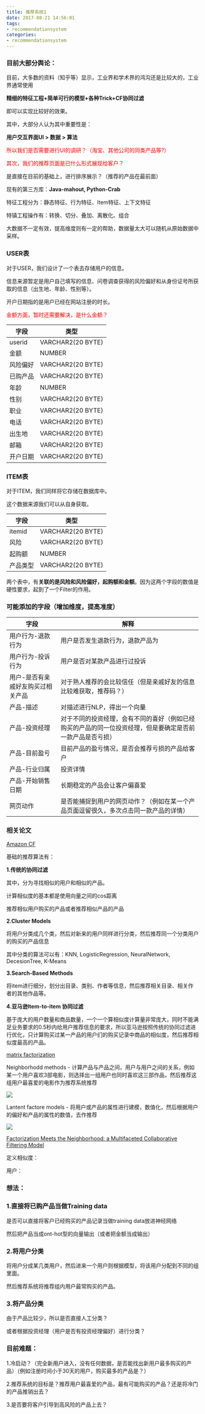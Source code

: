 ```yaml
---
title: 推荐系统1
date: 2017-08-21 14:56:01
tags:
- recommendationsystem
categories:
- recommendationsystem
---
```




### 目前大部分舆论：

目前，大多数的资料（知乎等）显示，工业界和学术界的鸿沟还是比较大的，工业界通常使用

**精细的特征工程+简单可行的模型+各种Trick+CF协同过滤**

即可以实现比较好的效果。

其中，大部分人认为其中重要性是：

**用户交互界面UI > 数据 > 算法**

<font color = "red">所以我们是否需要进行UI的调研？（淘宝、其他公司的同类产品等?）</font>

<font color = "red">其次，我们的推荐页面是已什么形式展现给客户？</font>

是直接在目前的基础上，进行排序展示？（推荐的产品在最前面）

现有的第三方库：**Java-mahout, Python-Crab**

特征工程分为：静态特征、行为特征、Item特征、上下文特征

特镇工程操作有：转换、切分、叠加、离散化、组合

大数据不一定有效，提高维度则有一定的帮助，数据量太大可以随机从原始数据中采样。

### USER表

对于USER，我们设计了一个表去存储用户的信息。

信息来源暂定是用户自己填写的信息、问卷调查获得的风险偏好和从身份证号所获取的信息（出生地、年龄、性别等）。

开户日期指的是用户已经在网站注册的时长。

<font color ="red">金额方面，暂时还需要解决，是什么金额？</font>

| 字段     | 类型                |
| ------ | ----------------- |
| userid | VARCHAR2(20 BYTE) |
| 金额     | NUMBER            |
| 风险偏好   | VARCHAR2(20 BYTE) |
| 已购产品   | VARCHAR2(20 BYTE) |
| 年龄     | NUMBER            |
| 性别     | VARCHAR2(20 BYTE) |
| 职业     | VARCHAR2(20 BYTE) |
| 电话     | VARCHAR2(20 BYTE) |
| 出生地    | VARCHAR2(20 BYTE) |
| 邮箱     | VARCHAR2(20 BYTE) |
| 开户日期   | VARCHAR2(20 BYTE) |

### ITEM表

对于ITEM，我们同样将它存储在数据库中。

这个数据来源我们可以从自身获取。

| 字段     | 类型                |
| ------ | ----------------- |
| itemid | VARCHAR2(20 BYTE) |
| 风险     | VARCHAR2(20 BYTE) |
| 起购额    | NUMBER            |
| 产品类型   | VARCHAR2(20 BYTE) |

两个表中，有**关联的是风险和风险偏好，起购额和金额**。因为这两个字段的数值是硬性要求，起到了一个Filter的作用。

### 可能添加的字段（增加维度，提高准度）

| 字段                | 解释                                       |
| ----------------- | ---------------------------------------- |
| 用户行为-退款行为         | 用户是否发生退款行为，退款产品为                         |
| 用户行为-投诉行为         | 用户是否对某款产品进行过投诉                           |
| 用户-是否有亲戚好友购买过相关产品 | 对于熟人推荐的会比较信任（但是亲戚好友的信息比较难获取，推荐码？）        |
| 产品-描述             | 对描述进行NLP，得出一个向量                          |
| 产品-投资经理           | 对于不同的投资经理，会有不同的喜好（例如已经购买的产品的同一位投资经理，但是要确定是否前一款产品是否亏损） |
| 产品-目前盈亏           | 目前产品的盈亏情况，是否会推荐亏损的产品给客户                  |
| 产品-行业归属           | 投资详情                                     |
| 产品-开始销售日期         | 长期稳定的产品会让客户偏喜爱                           |
| 网页动作              | 是否能捕捉到用户的网页动作？（例如在某一个产品页面逗留很久，多次点击同一款产品的详情） |





### 相关论文

[Amazon CF](http://www.cin.ufpe.br/~idal/rs/Amazon-Recommendations.pdf)

基础的推荐算法有：

**1.传统的协同过滤**

其中，分为寻找相似的用户和相似的产品。

计算相似度的基本都是使用向量之间的cos距离

推荐相似用户购买的产品或者推荐相似产品的产品

**2.Cluster Models**

将用户分类成几个类，然后对新来的用户同样进行分类，然后推荐同一个分类用户的购买的产品信息

其中分类的算法可以有：KNN, LogisticRegression, NeuralNetwork, DecesionTree, K-Means

**3.Search-Based Methods**

将item进行细分，划分出目录、类别、作者等信息，然后推荐相关目录、相关作者的其他作品等。

**4.亚马逊Item-to-item 协同过滤**

基于庞大的用户数量和商品数量，一个一个算相似度计算量非常庞大，同时不能满足业务要求的0.5秒内给用户推荐信息的要求，所以亚马逊按照传统的协同过滤进行优化，只计算购买过某一产品的用户们的购买记录中商品的相似度，然后推荐相似度最高的产品。

[matrix factorization](https://datajobs.com/data-science-repo/Recommender-Systems-%5BNetflix%5D.pdf)

Neighborhodd methods - 计算产品与产品之间，用户与用户之间的关系，例如某一个用户喜欢3部电影，则选择出一组用户也同时喜欢这三部作品，然后推荐这组用户最喜爱的电影作为推荐系统推荐

![](http://ondsf10qe.bkt.clouddn.com/1.png)

Lantent factore models - 将用户或产品的属性进行建模，数值化，然后根据用户的偏好和产品的属性的数值，去作推荐

![](http://ondsf10qe.bkt.clouddn.com/2.png)

[Factorization Meets the Neighborhood: a Multifaceted Collaborative Filtering Model](http://cs.rochester.edu/twiki/pub/Main/HarpSeminar/Factorization_Meets_the_Neighborhood-_a_Multifaceted_Collaborative_Filtering_Model.pdf)

定义相似度：

用户：



### 想法：

### 1.直接将已购产品当做Training data

是否可以直接将客户已经购买的产品记录当做training data放进神经网络

然后把产品当成ont-hot型的向量输出（或者把金额当成输出）

### 2.将用户分类

将用户分成某几类用户，然后进来一个用户则根据模型，将该用户分配到不同的组里面。

然后推荐系统将推荐组内用户最常购买的产品。

### 3.将产品分类

由于产品比较少，所以是否直接人工分类？

或者根据投资经理（用户是否有投资经理偏好）进行分类？





### 目前难题：

1.冷启动？（完全新用户进入，没有任何数据，是否能找出新用户最多购买的产品）（例如注册时间小于30天的用户，购买最多的产品是？）

2.推荐系统的目标是？推荐用户最喜爱的产品，最有可能购买的产品？还是将冷门的产品推销出去？

3.是否要将客户引导到高风险的产品上去？